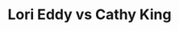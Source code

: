 ---
title: Lori Eddy vs Cathy King
player1:
  name: Eddy, Lori
  percent: 75
  wins: 1
  losses: 0
player2:
  name: King, Cathy
  percent: 61
  wins: 0
  losses: 1
games:
- player1:
    team: 'ON'
    position: Third
    percent: 75
    win: 1
    loss: 0
  player2:
    team: AB
    position: Fourth
    percent: 61
    win: 0
    loss: 1
  event: Hearts
  year: 1997
  draw: Round Robin(6)
  score: ON 8 - AB 5
- player1:
    team: GOR
    position: Third
    percent: 81
    win: 1
    loss: 0
  player2:
    team: BOR
    position: Fourth
    percent: 85
    win: 0
    loss: 1
  event: Trials (Women)
  year: 1997
  draw: Round Robin(3)
  score: BOR 6 - GOR 7
---